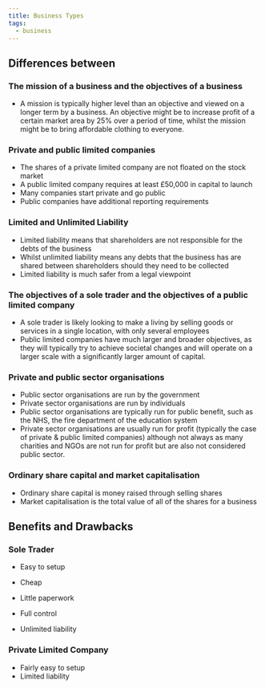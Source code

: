 ```yaml
---
title: Business Types
tags:
  - business
---
```

## Differences between
### The mission of a business and the objectives of a business

- A mission is typically higher level than an objective and viewed on a longer term by a business. An objective might be to increase profit of a certain market area by 25% over a period of time, whilst the mission might be to bring affordable clothing to everyone.

###  Private and public limited companies

- The shares of a private limited company are not floated on the stock market
- A public limited company requires at least £50,000 in capital to launch
- Many companies start private and go public
- Public companies have additional reporting requirements

### Limited and Unlimited Liability

- Limited liability means that shareholders are not responsible for the debts of the business
- Whilst unlimited liability means any debts that the business has are shared between shareholders should they need to be collected
- Limited liability is much safer from a legal viewpoint

### The objectives of a sole trader and the objectives of a public limited company

- A sole trader is likely looking to make a living by selling goods or services in a single location, with only several employees
- Public limited companies have much larger and broader objectives, as they will typically try to achieve societal changes and will operate on a larger scale with a significantly larger amount of capital.

### Private and public sector organisations

- Public sector organisations are run by the government
- Private sector organisations are run by individuals
- Public sector organisations are typically run for public benefit, such as the NHS, the fire department of the education system
- Private sector organisations are usually run for profit (typically the case of private & public limited companies) although not always as many charities and NGOs are not run for profit but are also not considered public sector.

### Ordinary share capital and market capitalisation

- Ordinary share capital is money raised through selling shares
- Market capitalisation is the total value of all of the shares for a business


## Benefits and Drawbacks

### Sole Trader

- Easy to setup
- Cheap
- Little paperwork
- Full control 

- Unlimited liability


### Private Limited Company

- Fairly easy to setup
- Limited liability

‎‎